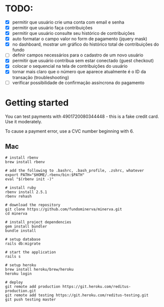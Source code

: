 # TODO:

- [x] permitir que usuário crie uma conta com email e senha
- [x] permitir que usuário faça contribuições
- [x] permitir que usuário consulte seu histórico de contribuições
- [x] auto formatar o campo valor no form de pagamento (jquery mask)
- [x] no dashboard, mostrar um gráfico do histórico total de contribuições do fundo
- [ ] definir campos necessários para o cadastro de um novo usuário
- [x] permitir que usuário contribua sem estar conectado (guest checkout)
- [x] colocar o sequencial na tela de contribuições do usuário
- [x] tornar mais claro que o número que aparece atualmente é o ID da transação (troubleshooting)
- [ ] verificar possibilidade de confirmação assíncrona do pagamento

# Getting started

You can test payments with 4901720080344448 - this is a fake credit card. Use it moderately.

To cause a payment error, use a CVC number beginning with 6.

## Mac

```
# install rbenv
brew install rbenv

# add the following to .bashrc, .bash_profile, .zshrc, whatever
export PATH="$HOME/.rbenv/bin:$PATH"
eval "$(rbenv init -)"

# install ruby
rbenv install 2.5.1
rbenv rehash

# download the repository
git clone https://github.com/fundominerva/minerva.git
cd minerva

# install project dependencies
gem install bundler
bundle install

# setup database
rails db:migrate

# start the application
rails s

# setup heroku
brew install heroku/brew/heroku
heroku login

# deploy
git remote add production https://git.heroku.com/reditus-production.git
git remote add testing https://git.heroku.com/reditus-testing.git
git push testing master
```

